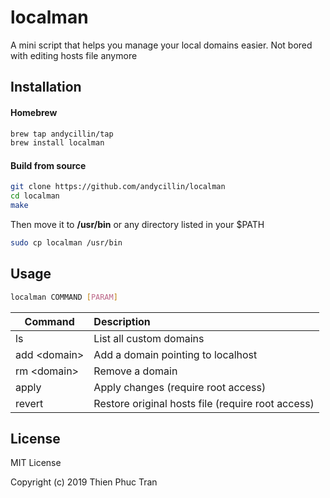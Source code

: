 # localman

A mini script that helps you manage your local domains easier.
Not bored with editing hosts file anymore

## Installation
#### Homebrew
```bash
brew tap andycillin/tap
brew install localman
```
#### Build from source
```bash
git clone https://github.com/andycillin/localman
cd localman
make
```
Then move it to **/usr/bin** or any directory listed in your $PATH
```bash
sudo cp localman /usr/bin
```

## Usage

```bash
localman COMMAND [PARAM] 
```

| Command        | Description  | 
| -------------  |:-------------| 
| ls             | List all custom domains | 
| add &lt;domain&gt;   | Add a domain pointing to localhost      |
| rm &lt;domain&gt;     | Remove a domain      | 
| apply          | Apply changes (require root access)     | 
| revert         | Restore original hosts file (require root access)      | 

## License

MIT License

Copyright (c) 2019 Thien Phuc Tran
